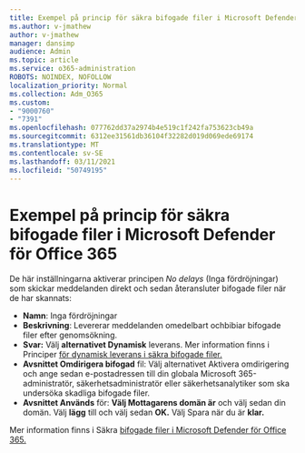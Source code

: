 ```yaml
---
title: Exempel på princip för säkra bifogade filer i Microsoft Defender för Office 365
ms.author: v-jmathew
author: v-jmathew
manager: dansimp
audience: Admin
ms.topic: article
ms.service: o365-administration
ROBOTS: NOINDEX, NOFOLLOW
localization_priority: Normal
ms.collection: Adm_O365
ms.custom:
- "9000760"
- "7391"
ms.openlocfilehash: 077762dd37a2974b4e519c1f242fa753623cb49a
ms.sourcegitcommit: 6312ee31561db36104f32282d019d069ede69174
ms.translationtype: MT
ms.contentlocale: sv-SE
ms.lasthandoff: 03/11/2021
ms.locfileid: "50749195"
---
```

# <a name="example-microsoft-defender-for-office-365-safe-attachment-policy"></a>Exempel på princip för säkra bifogade filer i Microsoft Defender för Office 365

De här inställningarna aktiverar principen *No delays* (Inga fördröjningar) som skickar meddelanden direkt och sedan återansluter bifogade filer när de har skannats:

- **Namn**: Inga fördröjningar
- **Beskrivning**: Levererar meddelanden omedelbart ochbibiar bifogade filer efter genomsökning.
- **Svar:** Välj **alternativet Dynamisk** leverans. Mer information finns i Principer [för dynamisk leverans i säkra bifogade filer.](https://go.microsoft.com/fwlink/?linkid=2092328)
- **Avsnittet Omdirigera bifogad** fil: Välj alternativet Aktivera omdirigering och ange sedan e-postadressen till din globala Microsoft 365-administratör, säkerhetsadministratör eller säkerhetsanalytiker som ska undersöka skadliga bifogade filer. 
- **Avsnittet Används** för: **Välj Mottagarens domän är** och välj sedan din domän. Välj **lägg** till och välj sedan **OK.** Välj Spara när du är **klar.**

Mer information finns i Säkra [bifogade filer i Microsoft Defender för Office 365.](https://go.microsoft.com/fwlink/?linkid=2092213)
